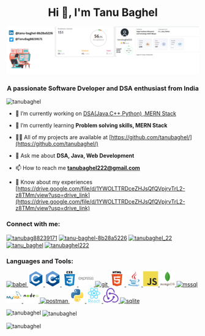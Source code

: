 <h1 align="center">Hi 👋, I'm Tanu Baghel</h1>
<div align="center"> <img src="https://github.com/tanubaghel/tanubaghel/blob/main/tanu.png"></div>
<h3 align="center">A passionate Software Dveloper and DSA enthusiast from India</h3>
<p align="left"> <img src="https://komarev.com/ghpvc/?username=tanubaghel&label=Profile%20views&color=0e75b6&style=flat" alt="tanubaghel" /> </p>

- 🔭 I’m currently working on [DSA(Java,C++,Python) ,MERN Stack](https://github.com/tanubaghel/)

- 🌱 I’m currently learning **Problem solving skills, MERN Stack**

- 👨‍💻 All of my projects are available at [https://github.com/tanubaghel/](https://github.com/tanubaghel/)

- 💬 Ask me about **DSA, Java, Web Development**

- 📫 How to reach me **tanubaghel222@gmail.com**

- 📄 Know about my experiences [https://drive.google.com/file/d/1YWOLTTRDceZHJsQfQVpjrvTrL2-z8TMm/view?usp=drive_link](https://drive.google.com/file/d/1YWOLTTRDceZHJsQfQVpjrvTrL2-z8TMm/view?usp=drive_link)

<h3 align="left">Connect with me:</h3>
<p align="left">
<a href="https://twitter.com/tanubag88239171" target="blank"><img align="center" src="https://raw.githubusercontent.com/rahuldkjain/github-profile-readme-generator/master/src/images/icons/Social/twitter.svg" alt="tanubag88239171" height="30" width="40" /></a>
<a href="https://linkedin.com/in/tanu-baghel-8b28a5226" target="blank"><img align="center" src="https://raw.githubusercontent.com/rahuldkjain/github-profile-readme-generator/master/src/images/icons/Social/linked-in-alt.svg" alt="tanu-baghel-8b28a5226" height="30" width="40" /></a>
<a href="https://www.codechef.com/users/tanubaghel_22" target="blank"><img align="center" src="https://cdn.jsdelivr.net/npm/simple-icons@3.1.0/icons/codechef.svg" alt="tanubaghel_22" height="30" width="40" /></a>
<a href="https://www.leetcode.com/tanu_baghel" target="blank"><img align="center" src="https://raw.githubusercontent.com/rahuldkjain/github-profile-readme-generator/master/src/images/icons/Social/leet-code.svg" alt="tanu_baghel" height="30" width="40" /></a>
<a href="https://auth.geeksforgeeks.org/user/tanubaghel222" target="blank"><img align="center" src="https://raw.githubusercontent.com/rahuldkjain/github-profile-readme-generator/master/src/images/icons/Social/geeks-for-geeks.svg" alt="tanubaghel222" height="30" width="40" /></a>
</p>

<h3 align="left">Languages and Tools:</h3>
<p align="left"> <a href="https://babeljs.io/" target="_blank" rel="noreferrer"> <img src="https://www.vectorlogo.zone/logos/babeljs/babeljs-icon.svg" alt="babel" width="40" height="40"/> </a> <a href="https://www.cprogramming.com/" target="_blank" rel="noreferrer"> <img src="https://raw.githubusercontent.com/devicons/devicon/master/icons/c/c-original.svg" alt="c" width="40" height="40"/> </a> <a href="https://www.w3schools.com/cpp/" target="_blank" rel="noreferrer"> <img src="https://raw.githubusercontent.com/devicons/devicon/master/icons/cplusplus/cplusplus-original.svg" alt="cplusplus" width="40" height="40"/> </a> <a href="https://www.w3schools.com/css/" target="_blank" rel="noreferrer"> <img src="https://raw.githubusercontent.com/devicons/devicon/master/icons/css3/css3-original-wordmark.svg" alt="css3" width="40" height="40"/> </a> <a href="https://expressjs.com" target="_blank" rel="noreferrer"> <img src="https://raw.githubusercontent.com/devicons/devicon/master/icons/express/express-original-wordmark.svg" alt="express" width="40" height="40"/> </a> <a href="https://git-scm.com/" target="_blank" rel="noreferrer"> <img src="https://www.vectorlogo.zone/logos/git-scm/git-scm-icon.svg" alt="git" width="40" height="40"/> </a> <a href="https://www.w3.org/html/" target="_blank" rel="noreferrer"> <img src="https://raw.githubusercontent.com/devicons/devicon/master/icons/html5/html5-original-wordmark.svg" alt="html5" width="40" height="40"/> </a> <a href="https://www.java.com" target="_blank" rel="noreferrer"> <img src="https://raw.githubusercontent.com/devicons/devicon/master/icons/java/java-original.svg" alt="java" width="40" height="40"/> </a> <a href="https://developer.mozilla.org/en-US/docs/Web/JavaScript" target="_blank" rel="noreferrer"> <img src="https://raw.githubusercontent.com/devicons/devicon/master/icons/javascript/javascript-original.svg" alt="javascript" width="40" height="40"/> </a> <a href="https://www.mongodb.com/" target="_blank" rel="noreferrer"> <img src="https://raw.githubusercontent.com/devicons/devicon/master/icons/mongodb/mongodb-original-wordmark.svg" alt="mongodb" width="40" height="40"/> </a> <a href="https://www.microsoft.com/en-us/sql-server" target="_blank" rel="noreferrer"> <img src="https://www.svgrepo.com/show/303229/microsoft-sql-server-logo.svg" alt="mssql" width="40" height="40"/> </a> <a href="https://www.mysql.com/" target="_blank" rel="noreferrer"> <img src="https://raw.githubusercontent.com/devicons/devicon/master/icons/mysql/mysql-original-wordmark.svg" alt="mysql" width="40" height="40"/> </a> <a href="https://nodejs.org" target="_blank" rel="noreferrer"> <img src="https://raw.githubusercontent.com/devicons/devicon/master/icons/nodejs/nodejs-original-wordmark.svg" alt="nodejs" width="40" height="40"/> </a> <a href="https://postman.com" target="_blank" rel="noreferrer"> <img src="https://www.vectorlogo.zone/logos/getpostman/getpostman-icon.svg" alt="postman" width="40" height="40"/> </a> <a href="https://www.python.org" target="_blank" rel="noreferrer"> <img src="https://raw.githubusercontent.com/devicons/devicon/master/icons/python/python-original.svg" alt="python" width="40" height="40"/> </a> <a href="https://reactjs.org/" target="_blank" rel="noreferrer"> <img src="https://raw.githubusercontent.com/devicons/devicon/master/icons/react/react-original-wordmark.svg" alt="react" width="40" height="40"/> </a> <a href="https://redux.js.org" target="_blank" rel="noreferrer"> <img src="https://raw.githubusercontent.com/devicons/devicon/master/icons/redux/redux-original.svg" alt="redux" width="40" height="40"/> </a> <a href="https://www.sqlite.org/" target="_blank" rel="noreferrer"> <img src="https://www.vectorlogo.zone/logos/sqlite/sqlite-icon.svg" alt="sqlite" width="40" height="40"/> </a> </p>

<p><img align="left" src="https://github-readme-stats.vercel.app/api/top-langs?username=tanubaghel&show_icons=true&locale=en&layout=compact" alt="tanubaghel" /></p>

<p>&nbsp;<img align="center" src="https://github-readme-stats.vercel.app/api?username=tanubaghel&show_icons=true&locale=en" alt="tanubaghel" /></p>

<p><img align="center" src="https://github-readme-streak-stats.herokuapp.com/?user=tanubaghel&" alt="tanubaghel" /></p>

<!--
**tanubaghel/tanubaghel** is a ✨ _special_ ✨ repository because its `README.md` (this file) appears on your GitHub profile.

Here are some ideas to get you started:

- 🔭 I’m currently working on ...
- 🌱 I’m currently learning ...
- 👯 I’m looking to collaborate on ...
- 🤔 I’m looking for help with ...
- 💬 Ask me about ...
- 📫 How to reach me: ...
- 😄 Pronouns: ...
- ⚡ Fun fact: ...
-->
